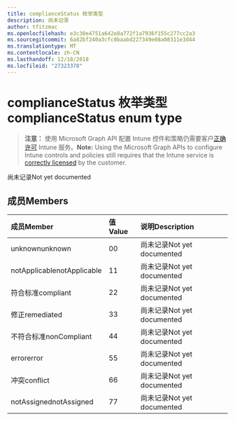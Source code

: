 ```yaml
---
title: complianceStatus 枚举类型
description: 尚未记录
author: tfitzmac
ms.openlocfilehash: e3c30e4751a642e8a772f1a7936f155c277cc2a3
ms.sourcegitcommit: 6a82bf240a3cfc0baabd227349e08a08311e3d44
ms.translationtype: MT
ms.contentlocale: zh-CN
ms.lasthandoff: 12/18/2018
ms.locfileid: "27323378"
---
```

# <a name="compliancestatus-enum-type"></a><span data-ttu-id="28170-103">complianceStatus 枚举类型</span><span class="sxs-lookup"><span data-stu-id="28170-103">complianceStatus enum type</span></span>

> <span data-ttu-id="28170-104">**注意：** 使用 Microsoft Graph API 配置 Intune 控件和策略仍需要客户[正确许可](https://go.microsoft.com/fwlink/?linkid=839381) Intune 服务。</span><span class="sxs-lookup"><span data-stu-id="28170-104">**Note:** Using the Microsoft Graph APIs to configure Intune controls and policies still requires that the Intune service is [correctly licensed](https://go.microsoft.com/fwlink/?linkid=839381) by the customer.</span></span>

<span data-ttu-id="28170-105">尚未记录</span><span class="sxs-lookup"><span data-stu-id="28170-105">Not yet documented</span></span>
## <a name="members"></a><span data-ttu-id="28170-106">成员</span><span class="sxs-lookup"><span data-stu-id="28170-106">Members</span></span>
|<span data-ttu-id="28170-107">成员</span><span class="sxs-lookup"><span data-stu-id="28170-107">Member</span></span>|<span data-ttu-id="28170-108">值</span><span class="sxs-lookup"><span data-stu-id="28170-108">Value</span></span>|<span data-ttu-id="28170-109">说明</span><span class="sxs-lookup"><span data-stu-id="28170-109">Description</span></span>|
|:---|:---|:---|
|<span data-ttu-id="28170-110">unknown</span><span class="sxs-lookup"><span data-stu-id="28170-110">unknown</span></span>|<span data-ttu-id="28170-111">0</span><span class="sxs-lookup"><span data-stu-id="28170-111">0</span></span>|<span data-ttu-id="28170-112">尚未记录</span><span class="sxs-lookup"><span data-stu-id="28170-112">Not yet documented</span></span>|
|<span data-ttu-id="28170-113">notApplicable</span><span class="sxs-lookup"><span data-stu-id="28170-113">notApplicable</span></span>|<span data-ttu-id="28170-114">1</span><span class="sxs-lookup"><span data-stu-id="28170-114">1</span></span>|<span data-ttu-id="28170-115">尚未记录</span><span class="sxs-lookup"><span data-stu-id="28170-115">Not yet documented</span></span>|
|<span data-ttu-id="28170-116">符合标准</span><span class="sxs-lookup"><span data-stu-id="28170-116">compliant</span></span>|<span data-ttu-id="28170-117">2</span><span class="sxs-lookup"><span data-stu-id="28170-117">2</span></span>|<span data-ttu-id="28170-118">尚未记录</span><span class="sxs-lookup"><span data-stu-id="28170-118">Not yet documented</span></span>|
|<span data-ttu-id="28170-119">修正</span><span class="sxs-lookup"><span data-stu-id="28170-119">remediated</span></span>|<span data-ttu-id="28170-120">3</span><span class="sxs-lookup"><span data-stu-id="28170-120">3</span></span>|<span data-ttu-id="28170-121">尚未记录</span><span class="sxs-lookup"><span data-stu-id="28170-121">Not yet documented</span></span>|
|<span data-ttu-id="28170-122">不符合标准</span><span class="sxs-lookup"><span data-stu-id="28170-122">nonCompliant</span></span>|<span data-ttu-id="28170-123">4</span><span class="sxs-lookup"><span data-stu-id="28170-123">4</span></span>|<span data-ttu-id="28170-124">尚未记录</span><span class="sxs-lookup"><span data-stu-id="28170-124">Not yet documented</span></span>|
|<span data-ttu-id="28170-125">error</span><span class="sxs-lookup"><span data-stu-id="28170-125">error</span></span>|<span data-ttu-id="28170-126">5</span><span class="sxs-lookup"><span data-stu-id="28170-126">5</span></span>|<span data-ttu-id="28170-127">尚未记录</span><span class="sxs-lookup"><span data-stu-id="28170-127">Not yet documented</span></span>|
|<span data-ttu-id="28170-128">冲突</span><span class="sxs-lookup"><span data-stu-id="28170-128">conflict</span></span>|<span data-ttu-id="28170-129">6</span><span class="sxs-lookup"><span data-stu-id="28170-129">6</span></span>|<span data-ttu-id="28170-130">尚未记录</span><span class="sxs-lookup"><span data-stu-id="28170-130">Not yet documented</span></span>|
|<span data-ttu-id="28170-131">notAssigned</span><span class="sxs-lookup"><span data-stu-id="28170-131">notAssigned</span></span>|<span data-ttu-id="28170-132">7</span><span class="sxs-lookup"><span data-stu-id="28170-132">7</span></span>|<span data-ttu-id="28170-133">尚未记录</span><span class="sxs-lookup"><span data-stu-id="28170-133">Not yet documented</span></span>|



